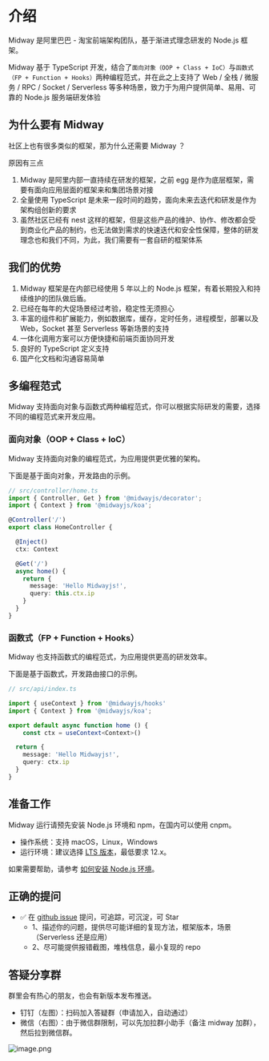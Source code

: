 # 介绍

Midway 是阿里巴巴 - 淘宝前端架构团队，基于渐进式理念研发的 Node.js 框架。


Midway 基于 TypeScript 开发，结合了`面向对象（OOP + Class + IoC）`与`函数式（FP + Function + Hooks）`两种编程范式，并在此之上支持了 Web / 全栈 / 微服务 / RPC / Socket / Serverless 等多种场景，致力于为用户提供简单、易用、可靠的 Node.js 服务端研发体验


## 为什么要有 Midway


社区上也有很多类似的框架，那为什么还需要 Midway ？


原因有三点


1. Midway 是阿里内部一直持续在研发的框架，之前 egg 是作为底层框架，需要有面向应用层面的框架来和集团场景对接
1. 全量使用 TypeScript 是未来一段时间的趋势，面向未来去迭代和研发是作为架构组创新的要求
1. 虽然社区已经有 nest 这样的框架，但是这些产品的维护、协作、修改都会受到商业化产品的制约，也无法做到需求的快速迭代和安全性保障，整体的研发理念也和我们不同，为此，我们需要有一套自研的框架体系



## 我们的优势


1. Midway 框架是在内部已经使用 5 年以上的 Node.js 框架，有着长期投入和持续维护的团队做后盾。
1. 已经在每年的大促场景经过考验，稳定性无须担心
1. 丰富的组件和扩展能力，例如数据库，缓存，定时任务，进程模型，部署以及 Web，Socket 甚至 Serverless 等新场景的支持
1. 一体化调用方案可以方便快捷和前端页面协同开发
1. 良好的 TypeScript 定义支持
1. 国产化文档和沟通容易简单



## 多编程范式
Midway 支持面向对象与函数式两种编程范式，你可以根据实际研发的需要，选择不同的编程范式来开发应用。


### 面向对象（OOP + Class + IoC）
Midway 支持面向对象的编程范式，为应用提供更优雅的架构。


下面是基于面向对象，开发路由的示例。
```typescript
// src/controller/home.ts
import { Controller, Get } from '@midwayjs/decorator';
import { Context } from '@midwayjs/koa';

@Controller('/')
export class HomeController {

  @Inject()
  ctx: Context

  @Get('/')
  async home() {
    return {
      message: 'Hello Midwayjs!',
      query: this.ctx.ip
    }
  }
}
```


### 函数式（FP + Function + Hooks）
Midway 也支持函数式的编程范式，为应用提供更高的研发效率。


下面是基于函数式，开发路由接口的示例。
```typescript
// src/api/index.ts

import { useContext } from '@midwayjs/hooks'
import { Context } from '@midwayjs/koa';

export default async function home () {
	const ctx = useContext<Context>()

  return {
    message: 'Hello Midwayjs!',
    query: ctx.ip
  }
}
```


## 准备工作


Midway 运行请预先安装 Node.js 环境和 npm，在国内可以使用 cnpm。


- 操作系统：支持 macOS，Linux，Windows
- 运行环境：建议选择 [LTS 版本](http://nodejs.org/)，最低要求 12.x。



如果需要帮助，请参考 [如何安装 Node.js 环境](how_to_install_nodejs)。


## 正确的提问

- ✅  在 [github issue](https://github.com/midwayjs/midway/issues) 提问，可追踪，可沉淀，可 Star
  - 1、描述你的问题，提供尽可能详细的复现方法，框架版本，场景（Serverless 还是应用）
  - 2、尽可能提供报错截图，堆栈信息，最小复现的 repo



## 答疑分享群
群里会有热心的朋友，也会有新版本发布推送。

- 钉钉（左图）：扫码加入答疑群（申请加入，自动通过）
- 微信（右图）：由于微信群限制，可以先加拉群小助手（备注 midway 加群），然后拉到微信群。

![image.png](https://img.alicdn.com/imgextra/i3/O1CN01RWV5Fn1OCRlUcIjGT_!!6000000001669-2-tps-1658-1010.png)


